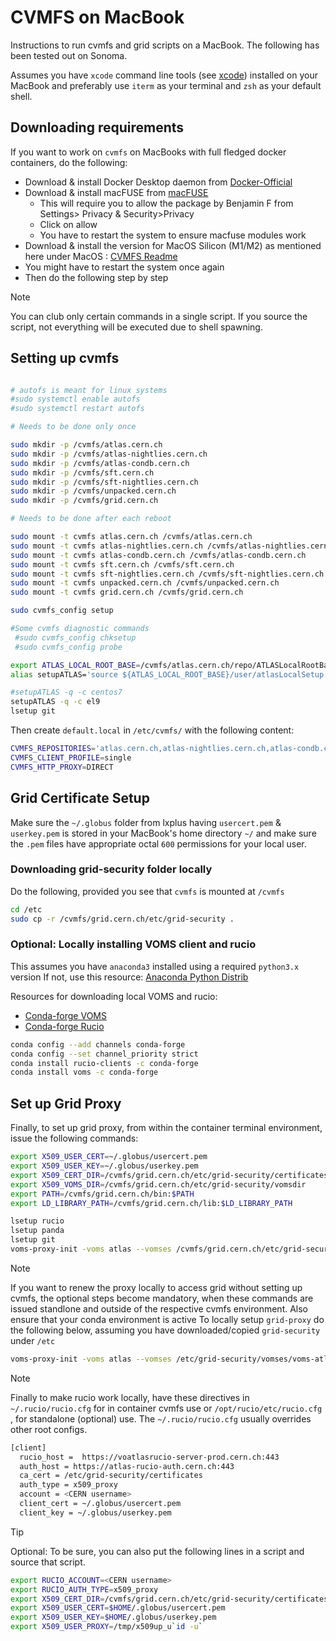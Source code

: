 # CVMFS on MacBook

Instructions to run cvmfs and grid scripts on a MacBook. The following has been tested out on Sonoma.

Assumes you have `xcode` command line tools (see [xcode](https://developer.apple.com/xcode/resources/)) installed on your MacBook and preferably use `iterm` as your terminal and `zsh` as your default shell.

## Downloading requirements

If you want to work on `cvmfs` on MacBooks with full fledged docker containers, do the following:
- Download & install Docker Desktop daemon from [Docker-Official](https://www.docker.com/products/docker-desktop/)
- Download & install macFUSE from [macFUSE](https://osxfuse.github.io)
   - This will require you to allow the package by Benjamin F from Settings> Privacy & Security>Privacy
   - Click on allow
   - You have to restart the system to ensure macfuse modules work
- Download & install the version for MacOS Silicon (M1/M2) as mentioned here under MacOS : [CVMFS Readme](https://cvmfs.readthedocs.io/en/stable/cpt-quickstart.html)
- You might have to restart the system once again
- Then do the following step by step

>[!NOTE]
>You can club only certain commands in a single script. If you source the script, not everything will be executed due to shell spawning.

## Setting up cvmfs

```bash

# autofs is meant for linux systems
#sudo systemctl enable autofs
#sudo systemctl restart autofs

# Needs to be done only once

sudo mkdir -p /cvmfs/atlas.cern.ch
sudo mkdir -p /cvmfs/atlas-nightlies.cern.ch
sudo mkdir -p /cvmfs/atlas-condb.cern.ch
sudo mkdir -p /cvmfs/sft.cern.ch
sudo mkdir -p /cvmfs/sft-nightlies.cern.ch
sudo mkdir -p /cvmfs/unpacked.cern.ch
sudo mkdir -p /cvmfs/grid.cern.ch

# Needs to be done after each reboot

sudo mount -t cvmfs atlas.cern.ch /cvmfs/atlas.cern.ch
sudo mount -t cvmfs atlas-nightlies.cern.ch /cvmfs/atlas-nightlies.cern.ch
sudo mount -t cvmfs atlas-condb.cern.ch /cvmfs/atlas-condb.cern.ch
sudo mount -t cvmfs sft.cern.ch /cvmfs/sft.cern.ch
sudo mount -t cvmfs sft-nightlies.cern.ch /cvmfs/sft-nightlies.cern.ch
sudo mount -t cvmfs unpacked.cern.ch /cvmfs/unpacked.cern.ch
sudo mount -t cvmfs grid.cern.ch /cvmfs/grid.cern.ch

sudo cvmfs_config setup

#Some cvmfs diagnostic commands
 #sudo cvmfs_config chksetup
 #sudo cvmfs_config probe

export ATLAS_LOCAL_ROOT_BASE=/cvmfs/atlas.cern.ch/repo/ATLASLocalRootBase
alias setupATLAS='source ${ATLAS_LOCAL_ROOT_BASE}/user/atlasLocalSetup.sh'

#setupATLAS -q -c centos7
setupATLAS -q -c el9
lsetup git
```
Then create `default.local` in `/etc/cvmfs/` with the following content:

```bash
CVMFS_REPOSITORIES='atlas.cern.ch,atlas-nightlies.cern.ch,atlas-condb.cern.ch,grid.cern.ch,sft.cern.ch,sft-nightlies.cern.ch,unpacked.cern.ch '
CVMFS_CLIENT_PROFILE=single
CVMFS_HTTP_PROXY=DIRECT
```
## Grid Certificate Setup

Make sure the `~/.globus` folder from lxplus having `usercert.pem` & `userkey.pem` is stored in your MacBook's home directory `~/` and make sure the `.pem` files have appropriate octal `600` permissions for your local user.

### Downloading grid-security folder locally

Do the following, provided you see that `cvmfs` is mounted at `/cvmfs`

```bash
cd /etc
sudo cp -r /cvmfs/grid.cern.ch/etc/grid-security .
```
### Optional: Locally installing VOMS client and rucio

This assumes you have `anaconda3` installed using a required `python3.x` version
If not, use this resource: [Anaconda Python Distrib](https://anaconda.org)

Resources for downloading local VOMS and rucio: 
- [Conda-forge VOMS](https://anaconda.org/conda-forge/voms)
- [Conda-forge Rucio](https://github.com/conda-forge/rucio-clients-feedstock)

```bash
conda config --add channels conda-forge
conda config --set channel_priority strict
conda install rucio-clients -c conda-forge
conda install voms -c conda-forge
```

## Set up Grid Proxy

Finally, to set up grid proxy, from within the container terminal environment, issue the following commands:

```bash
export X509_USER_CERT=~/.globus/usercert.pem
export X509_USER_KEY=~/.globus/userkey.pem
export X509_CERT_DIR=/cvmfs/grid.cern.ch/etc/grid-security/certificates
export X509_VOMS_DIR=/cvmfs/grid.cern.ch/etc/grid-security/vomsdir
export PATH=/cvmfs/grid.cern.ch/bin:$PATH
export LD_LIBRARY_PATH=/cvmfs/grid.cern.ch/lib:$LD_LIBRARY_PATH

lsetup rucio
lsetup panda
lsetup git
voms-proxy-init -voms atlas --vomses /cvmfs/grid.cern.ch/etc/grid-security/vomses/voms-atlas-auth.app.cern.ch.vomses
```
>[!NOTE]
>If you want to renew the proxy locally to access grid without setting up cvmfs, the optional steps become mandatory, when these commands are issued standlone and outside of the respective cvmfs environment.
>Also ensure that your conda environment is active
> To locally setup `grid-proxy` do the following below, assuming you have downloaded/copied `grid-security` under `/etc`
>```bash
>voms-proxy-init -voms atlas --vomses /etc/grid-security/vomses/voms-atlas-auth.app.cern.ch.vomses
>```

>[!NOTE]
>Finally to make rucio work locally, have these directives in `~/.rucio/rucio.cfg` for in container cvmfs use or `/opt/rucio/etc/rucio.cfg` , for standalone (optional) use. The `~/.rucio/rucio.cfg` usually overrides other root configs.

```bash
[client]
  rucio_host =  https://voatlasrucio-server-prod.cern.ch:443
  auth_host = https://atlas-rucio-auth.cern.ch:443
  ca_cert = /etc/grid-security/certificates
  auth_type = x509_proxy
  account = <CERN username>
  client_cert = ~/.globus/usercert.pem
  client_key = ~/.globus/userkey.pem
```
>[!TIP]
>Optional: To be sure, you can also put the following lines in a script and source that script.
>```bash
>export RUCIO_ACCOUNT=<CERN username>
>export RUCIO_AUTH_TYPE=x509_proxy
>export X509_CERT_DIR=/cvmfs/grid.cern.ch/etc/grid-security/certificates
>export X509_USER_CERT=$HOME/.globus/usercert.pem
>export X509_USER_KEY=$HOME/.globus/userkey.pem
>export X509_USER_PROXY=/tmp/x509up_u`id -u`
>```
